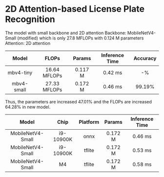 # 2D Attention-based License Plate Recognition

The model with small backbone and 2D attention
Backbone: MobileNetV4-Small (modified) which is only 27.8 MFLOPs with 0.124 M parameters
Attention: 2D attention

| Model      | FLOPs         | Params    | Inference Time    | Accuracy  |
| :---:      | :---:         | :---:     | :---:             | :---:     |
| mbv4-tiny  | 16.64 MFLOPs  | 0.117 M   | 0.42 ms           | -%        |
| mbv4-small | 27.33 MFLOPs  | 0.172 M   | 0.46 ms           | 99.19%    |

Thus, the parameters are increased 47.01% and the FLOPs are increased 64.28% in new model.

| Model             | Chip          | Platform      | Params    | Inference Time    |
| :---:             | :---:         | :---:         | :---:     | :---:             |
| MobileNetV4-Small | i9-10900K     | onnx          | 0.172 M   | 0.46 ms           |
| MobileNetV4-Small | i9-10900K     | tflite        | 0.172 M   | 0.53 ms           |
| MobileNetV4-Small | M4            | tflite        | 0.172 M   | 0.58 ms           |
